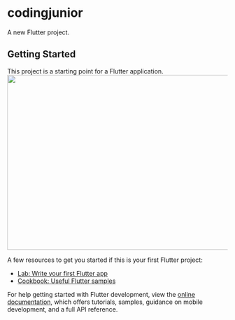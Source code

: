 # codingjunior

A new Flutter project.

## Getting Started

This project is a starting point for a Flutter application.
<img src="[path/to/video.gif](https://drive.google.com/drive/u/0/home)" width="600" height="400" />


A few resources to get you started if this is your first Flutter project:

- [Lab: Write your first Flutter app](https://docs.flutter.dev/get-started/codelab)
- [Cookbook: Useful Flutter samples](https://docs.flutter.dev/cookbook)

For help getting started with Flutter development, view the
[online documentation](https://docs.flutter.dev/), which offers tutorials,
samples, guidance on mobile development, and a full API reference.
